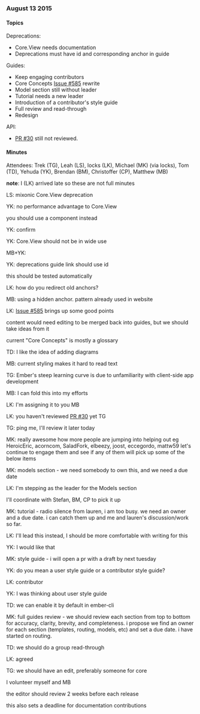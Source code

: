 ### August 13 2015

#### Topics

Deprecations:

- Core.View needs documentation
- Deprecations must have id and corresponding anchor in guide

Guides:

- Keep engaging contributors
- Core Concepts [Issue #585](https://github.com/emberjs/guides/issues/585) rewrite
- Model section still without leader
- Tutorial needs a new leader
- Introduction of a contributor's style guide
- Full review and read-through
- Redesign

API:

- [PR #30](https://github.com/emberjs/api/pull/30) still not reviewed.

#### Minutes

Attendees: Trek (TG), Leah (LS), locks (LK), Michael (MK) (via locks), Tom (TD), Yehuda (YK), Brendan (BM), Christoffer (CP), Matthew (MB)

**note**: I (LK) arrived late so these are not full minutes

LS: mixonic Core.View deprecation

YK: no performance advantage to Core.View

you should use a component instead

YK: confirm

YK: Core.View should not be in wide use

MB+YK: <deprecations guides talk>

YK: deprecations guide link should use id

this should be tested automatically

LK: how do you redirect old anchors?

MB: using a hidden anchor. pattern already used in website

LK: [Issue #585](https://github.com/emberjs/guides/issues/585) brings up some good points

content would need editing to be merged back into guides, but we should take ideas from it

current "Core Concepts" is mostly a glossary

TD: I like the idea of adding diagrams

MB: current styling makes it hard to read text

TG: Ember's steep learning curve is due to unfamiliarity with client-side app development

<gives Unity example for game development>

MB: I can fold this into my efforts

LK: I'm assigning it to you MB

LK: you haven't reviewed [PR #30](https://github.com/emberjs/api/pull/30) yet TG

TG: ping me, I'll review it later today

MK: really awesome how more people are jumping into helping out eg HeroicEric, acorncom, SaladFork, elbeezy, joost, eccegordo, mattw59 let's continue to engage them and see if any of them will pick up some of the below items

MK: models section - we need somebody to own this, and we need a due date

LK: I'm stepping as the leader for the Models section

I'll coordinate with Stefan, BM, CP to pick it up

MK: tutorial - radio silence from lauren, i am too busy. we need an owner and a due date. i can catch them up and me and lauren's discussion/work so far.

LK: I'll lead this instead, I should be more comfortable with writing for this

YK: I would like that

MK: style guide - i will open a pr with a draft by next tuesday

YK: do you mean a user style guide or a contributor style guide?

LK: contributor

YK: I was thinking about user style guide

TD: we can enable it by default in ember-cli

MK: full guides review - we should review each section from top to bottom for accuracy, clarity, brevity, and completeness. i propose we find an owner for each section (templates, routing, models, etc) and set a due date. i have started on routing.

TD: we should do a group read-through

LK: agreed

TG: we should have an edit, preferably someone for core

I volunteer myself and MB

the editor should review 2 weeks before each release

this also sets a deadline for documentation contributions

<chatter about coordinating the redesign of the guides>
